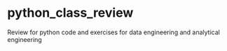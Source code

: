 # python_class_review
Review for python code and exercises for data engineering and analytical engineering
